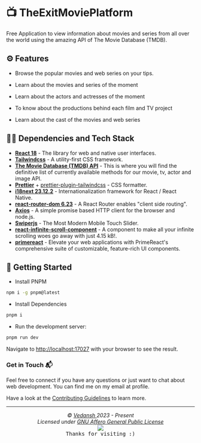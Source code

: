 # 📺 TheExitMoviePlatform

Free Application to view information about movies and series from all over the world using the amazing API of The Movie Database (TMDB).

## ⚙️ Features

- Browse the popular movies and web series on your tips.

- Learn about the movies and series of the moment

- Learn about the actors and actresses of the moment

- To know about the productions behind each film and TV project

- Learn about the cast of the movies and web series

## 👨‍💻 Dependencies and Tech Stack

- [**React 18**](https://react.dev/) - The library for web and native user
  interfaces.
- [**Tailwindcss**](https://tailwindcss.com/) - A utility-first CSS framework.
- [**The Movie Database (TMDB) API**](https://www.themoviedb.org/) - This is
  where you will find the definitive list of currently available methods for our movie, tv, actor and image API.
- [**Prettier**](https://prettier.io/) +
  [prettier-plugin-tailwindcss](https://github.com/tailwindlabs/prettier-plugin-tailwindcss) - CSS formatter.
- [**i18next 23.12.2**](https://react.i18next.com/) - Internationalization
  framework for React / React Native.
- [**react-router-dom 6.23**](https://reactrouter.com/en/main) - A React Router enables "client side routing".
- [**Axios**](https://axios-http.com/) - A simple promise based HTTP client for the browser and node.js.
- [**Swiperjs**](https://swiperjs.com/) - The Most Modern Mobile Touch Slider.
- [**react-infinite-scroll-component**](https://www.npmjs.com/package/react-infinite-scroll-component) - A component to make all your infinite scrolling woes go away with just 4.15 kB!.
- [**primereact**](https://primereact.org/) - Elevate your web applications with PrimeReact's comprehensive suite of customizable, feature-rich UI components.

## 🚀 Getting Started

- Install PNPM

```bash
npm i -g pnpm@latest
```

- Install Dependencies

```bash
pnpm i
```

- Run the development server:

```bash
pnpm run dev
```

Navigate to [http://localhost:17027](http://localhost:17027) with your browser to see the result.

### Get in Touch 📬

Feel free to connect if you have any questions or just want to chat about web development. You can find me on my email at profile.

Have a look at the [Contributing Guidelines](https://github.com/offensive-vk/Temp/blob/master/.github/CONTRIBUTING.md) to learn more.
***

<p align="center">
  <i>&copy; <a href="https://github.com/offensive-vk/">Vedansh </a> 2023 - Present</i><br>
  <i>Licensed under <a href="https://github.com/offensive-vk/offensive-vk/tree/master/LICENSE">GNU Affero General Public License</a></i><br>
  <a href="https://github.com/TheHamsterBot"><img src="https://i.ibb.co/4KtpYxb/octocat-clean-mini.png" /></a><br>
  <kbd>Thanks for visiting :)</kbd>
</p>
</details>
